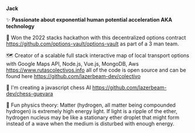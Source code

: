 <b>Jack</b> 

✨ <b> Passionate about exponential human potential acceleration AKA technology </b>

  🥇 Won the 2022 stacks hackathon with this decentralized options contract https://github.com/options-vault/options-vault as part of a 3 man team.

  🗺️ Creator of a scalable full stack interactive map of local transport options with Google Maps API, Node.js, Vue.js, MongoDB, Aws  https://www.rutascolectivos.info all of the code is open source and can be found here https://github.com/lazerbeam-dev/colectivo

  🌾 I'm creating a javascript chess AI https://github.com/lazerbeam-dev/chess-guevara

  🌈 Fun physics theory: Matter (hydrogen, all matter being compounded hydrogen) is extremely high energy light. If light is a ripple of the ether, hydrogen nucleus may be like a stationary ether droplet that might form instead of a wave when the medium is disturbed with enough energy. 
